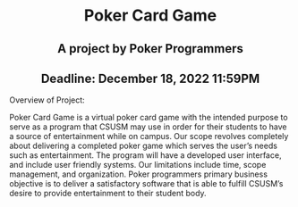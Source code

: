 <h1 align="center">Poker Card Game</h1>
<h2 align="center">A project by Poker Programmers</h2>
<h2 align="center">Deadline: December 18, 2022 11:59PM</h2>



Overview of Project:

Poker Card Game is a virtual poker card game with the intended purpose to serve as a program that CSUSM may use in order for their students to have a source of entertainment while on campus. Our scope revolves completely about delivering a completed poker game which serves the user’s needs such as entertainment. The program will have a developed user interface, and include user friendly systems. Our limitations include time, scope management, and organization. Poker programmers primary business objective is to deliver a satisfactory software that is able to fulfill CSUSM’s desire to provide entertainment to their student body.

